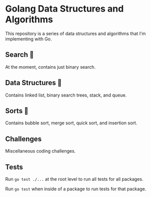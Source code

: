 # Golang Data Structures and Algorithms

This repository is a series of data structures and algorithms that I'm implementing with Go.

## Search 🔎

At the moment, contains just binary search.

## Data Structures 🚧

Contains linked list, binary search trees, stack, and queue.

## Sorts 💁

Contains bubble sort, merge sort, quick sort, and insertion sort.

## Challenges

Miscellaneous coding challenges.

## Tests

Run `go test ./...` at the root level to run all tests for all packages.

Run `go test` when inside of a package to run tests for that package.
